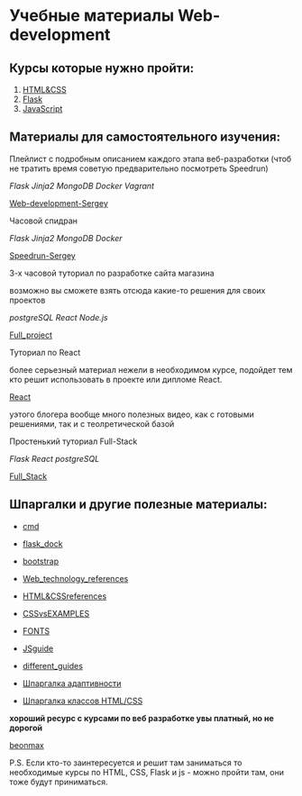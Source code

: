 # Учебные материалы Web-development

## Курсы которые нужно пройти:
1. [HTML&CSS](https://stepik.org/course/38218/promo)
2. [Flask](https://stepik.org/97540)
3. [JavaScript](https://stepik.org/course/2223/promo)

## Материалы для самостоятельного изучения:

Плейлист с подробным описанием каждого этапа веб-разработки (чтоб не тратить время советую предварительно посмотреть Speedrun)

*Flask Jinja2 MongoDB Docker Vagrant*

[Web-development-Sergey](https://www.youtube.com/playlist?list=PLvAUW5paNOydAriaCNWjrdEgUeqQQ6DaM)

Часовой спидран 

*Flask Jinja2 MongoDB Docker*

[Speedrun-Sergey](https://www.youtube.com/playlist?list=PLvAUW5paNOydAriaCNWjrdEgUeqQQ6DaM)

3-х часовой туториал по разработке сайта магазина 

возможно вы сможете взять отсюда какие-то решения для своих проектов

*postgreSQL React Node.js*

[Full_project](https://www.youtube.com/watch?v=H2GCkRF9eko&t=2s)

Туториал по React

более серьезный материал нежели в необходимом курсе, подойдет тем кто решит использовать в проекте или дипломе React.

[React](https://www.youtube.com/watch?v=GNrdg3PzpJQ&list=PL6DxKON1uLOFJ5_dDcX7G1osKnsBlCaaT&index=13)

уэтого блогера вообще много полезных видео, как с готовыми решениями, так и с теолретической базой

Простенький туториал Full-Stack

*Flask React postgreSQL*

[Full_Stack](https://www.youtube.com/watch?v=RcQwcyyCOmM&list=PL1FIFZraE9UGg6RHkg23ucK6hGSXaEzhV)


## Шпаргалки и другие полезные материалы:

- [cmd](https://help.ubuntu.ru/wiki/%D0%BA%D0%BE%D0%BC%D0%B0%D0%BD%D0%B4%D0%BD%D0%B0%D1%8F_%D1%81%D1%82%D1%80%D0%BE%D0%BA%D0%B0#%D0%BA%D0%BE%D0%BC%D0%B0%D0%BD%D0%B4%D1%8B)

- [flask_dock](https://flask.palletsprojects.com/en/3.0.x/)

- [bootstrap](https://getbootstrap.com/docs/4.1/getting-started/introduction/)

- [Web_technology_references](https://developer.mozilla.org/en-US/docs/Web)

- [HTML&CSSreferences](https://webref.ru/css)

- [CSSvsEXAMPLES](https://cssreference.io/)

- [FONTS](https://www.quickandlazy.appspot.com/)

- [JSguide](https://learn.javascript.ru/)

- [different_guides](https://www.schoolsw3.com/index.php)

- [Шпаргалка адаптивности](https://tpverstak.ru/adaptive-cheatsheet/)

- [Шпаргалка классов HTML/CSS](https://tpverstak.ru/common-css-class-names/)

**хороший ресурс с курсами по веб разработке увы платный, но не дорогой**

[beonmax](https://beonmax.com/)

P.S. Если кто-то заинтересуется и решит там заниматься то необходимые курсы по HTML, CSS, Flask и js - можно пройти там, они тоже будут приниматься.
